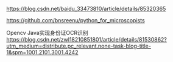 https://blog.csdn.net/baidu_33473810/article/details/85320365

https://github.com/bnsreenu/python_for_microscopists



Opencv Java实现身份证OCR识别
https://blog.csdn.net/zwl18210851801/article/details/81530862?utm_medium=distribute.pc_relevant.none-task-blog-title-1&spm=1001.2101.3001.4242